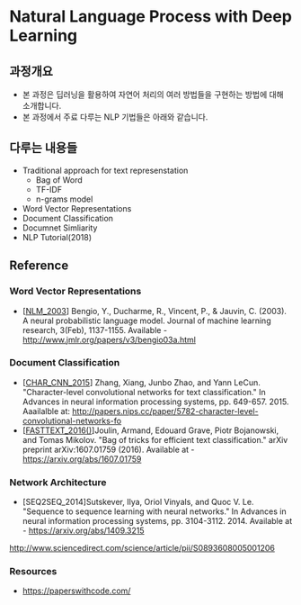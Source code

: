 # Natural Language Process with Deep Learning

## 과정개요
- 본 과정은 딥러닝을 활용하여 자연어 처리의 여러 방법들을 구현하는 방법에 대해 소개합니다.
- 본 과정에서 주료 다루는 NLP 기법들은 아래와 같습니다.

## 다루는 내용들
- Traditional approach for text represenstation
    - Bag of Word
    - TF-IDF
    - n-grams model
- Word Vector Representations
- Document Classification
- Documnet Simliarity
- NLP Tutorial(2018)


## Reference
### Word Vector Representations
- \[[NLM_2003]()\] Bengio, Y., Ducharme, R., Vincent, P., & Jauvin, C. (2003). A neural probabilistic language model. Journal of machine learning research, 3(Feb), 1137-1155. Available - http://www.jmlr.org/papers/v3/bengio03a.html

### Document Classification
- \[[CHAR_CNN_2015]()\] Zhang, Xiang, Junbo Zhao, and Yann LeCun. "Character-level convolutional networks for text classification." In Advances in neural information processing systems, pp. 649-657. 2015. Aaailalble at: http://papers.nips.cc/paper/5782-character-level-convolutional-networks-fo
- \[[FASTTEXT_2016()]()\]Joulin, Armand, Edouard Grave, Piotr Bojanowski, and Tomas Mikolov. "Bag of tricks for efficient text classification." arXiv preprint arXiv:1607.01759 (2016). Available at - https://arxiv.org/abs/1607.01759

### Network Architecture
- \[SEQ2SEQ_2014\]Sutskever, Ilya, Oriol Vinyals, and Quoc V. Le. "Sequence to sequence learning with neural networks." In Advances in neural information processing systems, pp. 3104-3112. 2014. Available at - https://arxiv.org/abs/1409.3215


http://www.sciencedirect.com/science/article/pii/S0893608005001206

### Resources
- https://paperswithcode.com/
